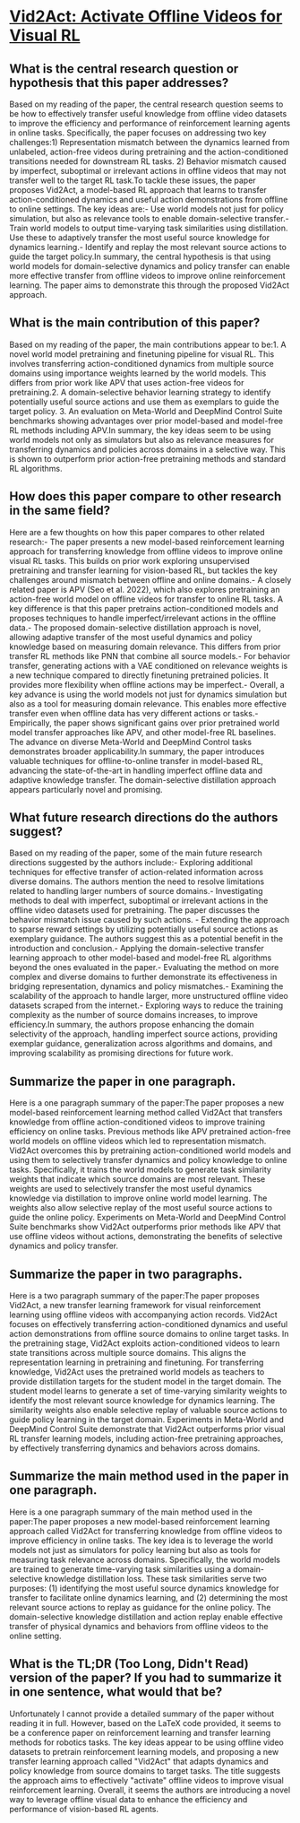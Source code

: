 # [Vid2Act: Activate Offline Videos for Visual RL](https://arxiv.org/abs/2306.03360)

## What is the central research question or hypothesis that this paper addresses?

Based on my reading of the paper, the central research question seems to be how to effectively transfer useful knowledge from offline video datasets to improve the efficiency and performance of reinforcement learning agents in online tasks. Specifically, the paper focuses on addressing two key challenges:1) Representation mismatch between the dynamics learned from unlabeled, action-free videos during pretraining and the action-conditioned transitions needed for downstream RL tasks. 2) Behavior mismatch caused by imperfect, suboptimal or irrelevant actions in offline videos that may not transfer well to the target RL task.To tackle these issues, the paper proposes Vid2Act, a model-based RL approach that learns to transfer action-conditioned dynamics and useful action demonstrations from offline to online settings. The key ideas are:- Use world models not just for policy simulation, but also as relevance tools to enable domain-selective transfer.- Train world models to output time-varying task similarities using distillation. Use these to adaptively transfer the most useful source knowledge for dynamics learning.- Identify and replay the most relevant source actions to guide the target policy.In summary, the central hypothesis is that using world models for domain-selective dynamics and policy transfer can enable more effective transfer from offline videos to improve online reinforcement learning. The paper aims to demonstrate this through the proposed Vid2Act approach.


## What is the main contribution of this paper?

Based on my reading of the paper, the main contributions appear to be:1. A novel world model pretraining and finetuning pipeline for visual RL. This involves transferring action-conditioned dynamics from multiple source domains using importance weights learned by the world models. This differs from prior work like APV that uses action-free videos for pretraining.2. A domain-selective behavior learning strategy to identify potentially useful source actions and use them as exemplars to guide the target policy. 3. An evaluation on Meta-World and DeepMind Control Suite benchmarks showing advantages over prior model-based and model-free RL methods including APV.In summary, the key ideas seem to be using world models not only as simulators but also as relevance measures for transferring dynamics and policies across domains in a selective way. This is shown to outperform prior action-free pretraining methods and standard RL algorithms.


## How does this paper compare to other research in the same field?

Here are a few thoughts on how this paper compares to other related research:- The paper presents a new model-based reinforcement learning approach for transferring knowledge from offline videos to improve online visual RL tasks. This builds on prior work exploring unsupervised pretraining and transfer learning for vision-based RL, but tackles the key challenges around mismatch between offline and online domains.- A closely related paper is APV (Seo et al. 2022), which also explores pretraining an action-free world model on offline videos for transfer to online RL tasks. A key difference is that this paper pretrains action-conditioned models and proposes techniques to handle imperfect/irrelevant actions in the offline data.- The proposed domain-selective distillation approach is novel, allowing adaptive transfer of the most useful dynamics and policy knowledge based on measuring domain relevance. This differs from prior transfer RL methods like PNN that combine all source models.- For behavior transfer, generating actions with a VAE conditioned on relevance weights is a new technique compared to directly finetuning pretrained policies. It provides more flexibility when offline actions may be imperfect.- Overall, a key advance is using the world models not just for dynamics simulation but also as a tool for measuring domain relevance. This enables more effective transfer even when offline data has very different actions or tasks.- Empirically, the paper shows significant gains over prior pretrained world model transfer approaches like APV, and other model-free RL baselines. The advance on diverse Meta-World and DeepMind Control tasks demonstrates broader applicability.In summary, the paper introduces valuable techniques for offline-to-online transfer in model-based RL, advancing the state-of-the-art in handling imperfect offline data and adaptive knowledge transfer. The domain-selective distillation approach appears particularly novel and promising.


## What future research directions do the authors suggest?

Based on my reading of the paper, some of the main future research directions suggested by the authors include:- Exploring additional techniques for effective transfer of action-related information across diverse domains. The authors mention the need to resolve limitations related to handling larger numbers of source domains.- Investigating methods to deal with imperfect, suboptimal or irrelevant actions in the offline video datasets used for pretraining. The paper discusses the behavior mismatch issue caused by such actions. - Extending the approach to sparse reward settings by utilizing potentially useful source actions as exemplary guidance. The authors suggest this as a potential benefit in the introduction and conclusion.- Applying the domain-selective transfer learning approach to other model-based and model-free RL algorithms beyond the ones evaluated in the paper.- Evaluating the method on more complex and diverse domains to further demonstrate its effectiveness in bridging representation, dynamics and policy mismatches.- Examining the scalability of the approach to handle larger, more unstructured offline video datasets scraped from the internet.- Exploring ways to reduce the training complexity as the number of source domains increases, to improve efficiency.In summary, the authors propose enhancing the domain selectivity of the approach, handling imperfect source actions, providing exemplar guidance, generalization across algorithms and domains, and improving scalability as promising directions for future work.


## Summarize the paper in one paragraph.

Here is a one paragraph summary of the paper:The paper proposes a new model-based reinforcement learning method called Vid2Act that transfers knowledge from offline action-conditioned videos to improve training efficiency on online tasks. Previous methods like APV pretrained action-free world models on offline videos which led to representation mismatch. Vid2Act overcomes this by pretraining action-conditioned world models and using them to selectively transfer dynamics and policy knowledge to online tasks. Specifically, it trains the world models to generate task similarity weights that indicate which source domains are most relevant. These weights are used to selectively transfer the most useful dynamics knowledge via distillation to improve online world model learning. The weights also allow selective replay of the most useful source actions to guide the online policy. Experiments on Meta-World and DeepMind Control Suite benchmarks show Vid2Act outperforms prior methods like APV that use offline videos without actions, demonstrating the benefits of selective dynamics and policy transfer.


## Summarize the paper in two paragraphs.

Here is a two paragraph summary of the paper:The paper proposes Vid2Act, a new transfer learning framework for visual reinforcement learning using offline videos with accompanying action records. Vid2Act focuses on effectively transferring action-conditioned dynamics and useful action demonstrations from offline source domains to online target tasks. In the pretraining stage, Vid2Act exploits action-conditioned videos to learn state transitions across multiple source domains. This aligns the representation learning in pretraining and finetuning. For transferring knowledge, Vid2Act uses the pretrained world models as teachers to provide distillation targets for the student model in the target domain. The student model learns to generate a set of time-varying similarity weights to identify the most relevant source knowledge for dynamics learning. The similarity weights also enable selective replay of valuable source actions to guide policy learning in the target domain. Experiments in Meta-World and DeepMind Control Suite demonstrate that Vid2Act outperforms prior visual RL transfer learning models, including action-free pretraining approaches, by effectively transferring dynamics and behaviors across domains.


## Summarize the main method used in the paper in one paragraph.

Here is a one paragraph summary of the main method used in the paper:The paper proposes a new model-based reinforcement learning approach called Vid2Act for transferring knowledge from offline videos to improve efficiency in online tasks. The key idea is to leverage the world models not just as simulators for policy learning but also as tools for measuring task relevance across domains. Specifically, the world models are trained to generate time-varying task similarities using a domain-selective knowledge distillation loss. These task similarities serve two purposes: (1) identifying the most useful source dynamics knowledge for transfer to facilitate online dynamics learning, and (2) determining the most relevant source actions to replay as guidance for the online policy. The domain-selective knowledge distillation and action replay enable effective transfer of physical dynamics and behaviors from offline videos to the online setting.


## What is the TL;DR (Too Long, Didn't Read) version of the paper? If you had to summarize it in one sentence, what would that be?

Unfortunately I cannot provide a detailed summary of the paper without reading it in full. However, based on the LaTeX code provided, it seems to be a conference paper on reinforcement learning and transfer learning methods for robotics tasks. The key ideas appear to be using offline video datasets to pretrain reinforcement learning models, and proposing a new transfer learning approach called "Vid2Act" that adapts dynamics and policy knowledge from source domains to target tasks. The title suggests the approach aims to effectively "activate" offline videos to improve visual reinforcement learning. Overall, it seems the authors are introducing a novel way to leverage offline visual data to enhance the efficiency and performance of vision-based RL agents.
